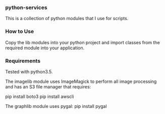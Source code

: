 ### python-services
This is a collection of python modules that I use for scripts.

### How to Use

Copy the lib modules into your python project and import classes from the required module into your application.

### Requirements

Tested with python3.5.

The imagelib module uses ImageMagick to perform all image processing
and has an S3 file manager that requires:

pip install boto3
pip install awscli

The graphlib module uses pygal: pip install pygal
